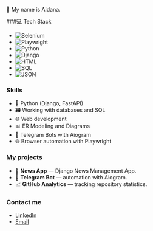 👋 My name is Aidana.


###💻 Tech Stack
- ![Selenium](https://img.shields.io/badge/Selenium-43B02A?style=for-the-badge&logo=selenium&logoColor=white) 
- ![Playwright](https://img.shields.io/badge/Playwright-2EAD33?style=for-the-badge&logo=playwright&logoColor=white)
- ![Python](https://img.shields.io/badge/Python-3776AB?style=for-the-badge&logo=python&logoColor=white)
- ![Django](https://img.shields.io/badge/Django-092E20?style=for-the-badge&logo=django&logoColor=white)
- ![HTML](https://img.shields.io/badge/HTML5-E34F26?style=for-the-badge&logo=html5&logoColor=white)
- ![SQL](https://img.shields.io/badge/SQL-4479A1?style=for-the-badge&logo=sql&logoColor=white)
- ![JSON](https://img.shields.io/badge/JSON-000000?style=for-the-badge&logo=json&logoColor=white)

### Skills
- 🐍 Python (Django, FastAPI)
- 🗃️ Working with databases and SQL
- 🌐 Web development
- 📊 ER Modeling and Diagrams
- 🤖 Telegram Bots with Aiogram
- 🌐 Browser automation with Playwright

### My projects
- 📰 **News App** — Django News Management App.
- 🤖 **Telegram Bot** — automation with Aiogram.
- 📈 **GitHub Analytics** — tracking repository statistics.

### Contact me
- [LinkedIn](https://www.linkedin.com/in/ai-doni-102a7b308)
- [Email](mailto:a19071997@mail.ru)
